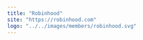 ```yaml
---
title: "Robinhood"
site: "https://robinhood.com"
logo: "../../images/members/robinhood.svg"
---
```

